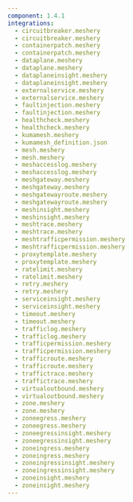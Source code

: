 ```yaml
---
component: 1.4.1
integrations:
  - circuitbreaker.meshery
  - circuitbreaker.meshery
  - containerpatch.meshery
  - containerpatch.meshery
  - dataplane.meshery
  - dataplane.meshery
  - dataplaneinsight.meshery
  - dataplaneinsight.meshery
  - externalservice.meshery
  - externalservice.meshery
  - faultinjection.meshery
  - faultinjection.meshery
  - healthcheck.meshery
  - healthcheck.meshery
  - kumamesh.meshery
  - kumamesh_definition.json
  - mesh.meshery
  - mesh.meshery
  - meshaccesslog.meshery
  - meshaccesslog.meshery
  - meshgateway.meshery
  - meshgateway.meshery
  - meshgatewayroute.meshery
  - meshgatewayroute.meshery
  - meshinsight.meshery
  - meshinsight.meshery
  - meshtrace.meshery
  - meshtrace.meshery
  - meshtrafficpermission.meshery
  - meshtrafficpermission.meshery
  - proxytemplate.meshery
  - proxytemplate.meshery
  - ratelimit.meshery
  - ratelimit.meshery
  - retry.meshery
  - retry.meshery
  - serviceinsight.meshery
  - serviceinsight.meshery
  - timeout.meshery
  - timeout.meshery
  - trafficlog.meshery
  - trafficlog.meshery
  - trafficpermission.meshery
  - trafficpermission.meshery
  - trafficroute.meshery
  - trafficroute.meshery
  - traffictrace.meshery
  - traffictrace.meshery
  - virtualoutbound.meshery
  - virtualoutbound.meshery
  - zone.meshery
  - zone.meshery
  - zoneegress.meshery
  - zoneegress.meshery
  - zoneegressinsight.meshery
  - zoneegressinsight.meshery
  - zoneingress.meshery
  - zoneingress.meshery
  - zoneingressinsight.meshery
  - zoneingressinsight.meshery
  - zoneinsight.meshery
  - zoneinsight.meshery
---
```

